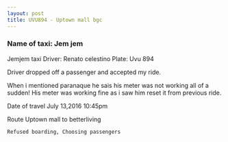 ```yaml
---
layout: post
title: UVU894 - Uptown mall bgc
---
```


### Name of taxi: Jem jem

Jemjem taxi
Driver: Renato celestino
Plate: Uvu 894

Driver dropped off a passenger and accepted my ride.

When i mentioned paranaque he sais his meter was not working all of a sudden! His meter was working fine as i saw him reset it from previous ride.

Date of travel
July 13,2016
10:45pm

Route
Uptown mall to betterliving

```Refused boarding, Choosing passengers```
